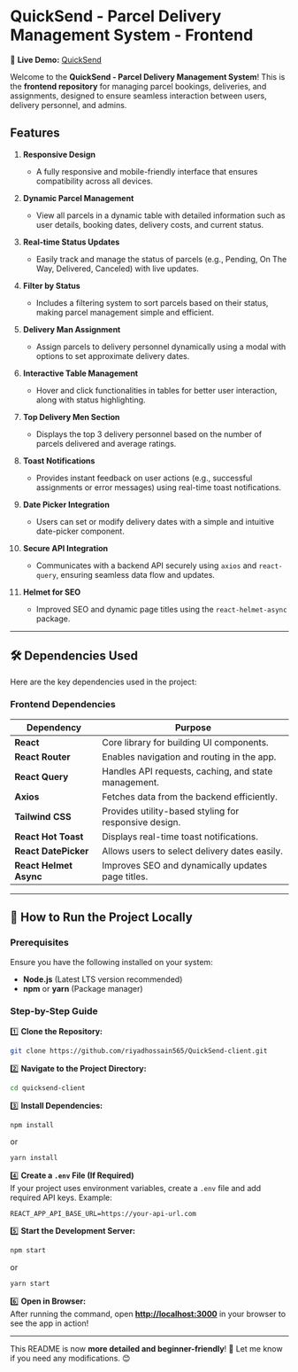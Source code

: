# **QuickSend - Parcel Delivery Management System - Frontend**  

🔗 **Live Demo:** [QuickSend](https://quick-send-f2412.web.app/)  

Welcome to the **QuickSend - Parcel Delivery Management System**! This is the **frontend repository** for managing parcel bookings, deliveries, and assignments, designed to ensure seamless interaction between users, delivery personnel, and admins.  

## **Features**  

1. **Responsive Design**  
   - A fully responsive and mobile-friendly interface that ensures compatibility across all devices.  

2. **Dynamic Parcel Management**  
   - View all parcels in a dynamic table with detailed information such as user details, booking dates, delivery costs, and current status.  

3. **Real-time Status Updates**  
   - Easily track and manage the status of parcels (e.g., Pending, On The Way, Delivered, Canceled) with live updates.  

4. **Filter by Status**  
   - Includes a filtering system to sort parcels based on their status, making parcel management simple and efficient.  

5. **Delivery Man Assignment**  
   - Assign parcels to delivery personnel dynamically using a modal with options to set approximate delivery dates.  

6. **Interactive Table Management**  
   - Hover and click functionalities in tables for better user interaction, along with status highlighting.  

7. **Top Delivery Men Section**  
   - Displays the top 3 delivery personnel based on the number of parcels delivered and average ratings.  

8. **Toast Notifications**  
   - Provides instant feedback on user actions (e.g., successful assignments or error messages) using real-time toast notifications.  

9. **Date Picker Integration**  
   - Users can set or modify delivery dates with a simple and intuitive date-picker component.  

10. **Secure API Integration**  
    - Communicates with a backend API securely using `axios` and `react-query`, ensuring seamless data flow and updates.  

11. **Helmet for SEO**  
    - Improved SEO and dynamic page titles using the `react-helmet-async` package.  

---

## **🛠️ Dependencies Used**  

Here are the key dependencies used in the project:  

### **Frontend Dependencies**  

| Dependency           | Purpose |
|----------------------|---------|
| **React**           | Core library for building UI components. |
| **React Router**    | Enables navigation and routing in the app. |
| **React Query**     | Handles API requests, caching, and state management. |
| **Axios**          | Fetches data from the backend efficiently. |
| **Tailwind CSS**    | Provides utility-based styling for responsive design. |
| **React Hot Toast** | Displays real-time toast notifications. |
| **React DatePicker** | Allows users to select delivery dates easily. |
| **React Helmet Async** | Improves SEO and dynamically updates page titles. |

---

## **🚀 How to Run the Project Locally**  

### **Prerequisites**  
Ensure you have the following installed on your system:  
- **Node.js** (Latest LTS version recommended)  
- **npm** or **yarn** (Package manager)  

### **Step-by-Step Guide**  

1️⃣ **Clone the Repository:**  
```sh
git clone https://github.com/riyadhossain565/QuickSend-client.git
```
2️⃣ **Navigate to the Project Directory:**  
```sh
cd quicksend-client
```
3️⃣ **Install Dependencies:**  
```sh
npm install
```
or  
```sh
yarn install
```
4️⃣ **Create a `.env` File (If Required)**  
If your project uses environment variables, create a `.env` file and add required API keys. Example:  
```env
REACT_APP_API_BASE_URL=https://your-api-url.com
```
5️⃣ **Start the Development Server:**  
```sh
npm start
```
or  
```sh
yarn start
```
6️⃣ **Open in Browser:**  
After running the command, open **[http://localhost:3000](http://localhost:3000)** in your browser to see the app in action!  

---

This README is now **more detailed and beginner-friendly**! 🚀 Let me know if you need any modifications. 😊

